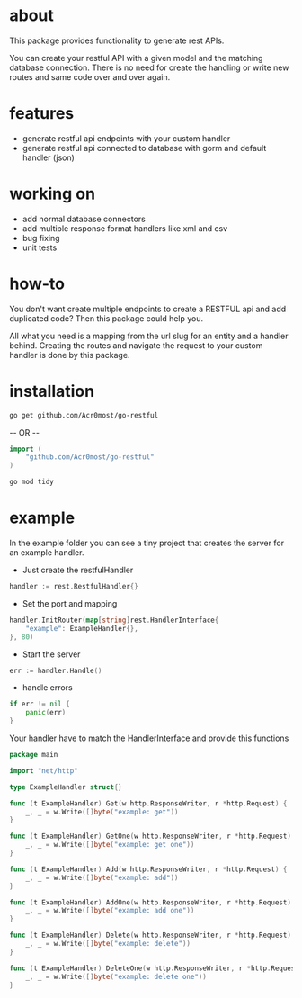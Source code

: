 # about
This package provides functionality to generate rest APIs.

You can create your restful API with a given model and the matching database connection. There is no need for create the handling or write new routes and same code over and over again.

# features
- generate restful api endpoints with your custom handler
- generate restful api connected to database with gorm and default handler (json)

# working on
- add normal database connectors
- add multiple response format handlers like xml and csv
- bug fixing
- unit tests

# how-to
You don't want create multiple endpoints to create a RESTFUL api and add duplicated code?
Then this package could help you.

All what you need is a mapping from the url slug for an entity and a handler behind. 
Creating the routes and navigate the request to your custom handler is done by this package.   

# installation
```bash
go get github.com/Acr0most/go-restful
```
-- OR --
```go
import (
    "github.com/Acr0most/go-restful"
)
```

```bash
go mod tidy
```

# example
In the example folder you can see a tiny project that creates the server for an example handler.

- Just create the restfulHandler
```go
handler := rest.RestfulHandler{}
```

- Set the port and mapping
```go
handler.InitRouter(map[string]rest.HandlerInterface{
    "example": ExampleHandler{},
}, 80)
```

- Start the server
```go
err := handler.Handle()
```

- handle errors
```go
if err != nil {
    panic(err)
}
```

Your handler have to match the HandlerInterface and provide this functions

```go
package main

import "net/http"

type ExampleHandler struct{}

func (t ExampleHandler) Get(w http.ResponseWriter, r *http.Request) {
	_, _ = w.Write([]byte("example: get"))
}

func (t ExampleHandler) GetOne(w http.ResponseWriter, r *http.Request) {
	_, _ = w.Write([]byte("example: get one"))
}

func (t ExampleHandler) Add(w http.ResponseWriter, r *http.Request) {
	_, _ = w.Write([]byte("example: add"))
}

func (t ExampleHandler) AddOne(w http.ResponseWriter, r *http.Request) {
	_, _ = w.Write([]byte("example: add one"))
}

func (t ExampleHandler) Delete(w http.ResponseWriter, r *http.Request) {
	_, _ = w.Write([]byte("example: delete"))
}

func (t ExampleHandler) DeleteOne(w http.ResponseWriter, r *http.Request) {
	_, _ = w.Write([]byte("example: delete one"))
}

```
